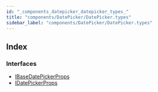 ```yaml
---
id: "_components_datepicker_datepicker_types_"
title: "components/DatePicker/DatePicker.types"
sidebar_label: "components/DatePicker/DatePicker.types"
---
```


## Index

### Interfaces

* [IBaseDatePickerProps](../interfaces/_components_datepicker_datepicker_types_.ibasedatepickerprops.md)
* [IDatePickerProps](../interfaces/_components_datepicker_datepicker_types_.idatepickerprops.md)
